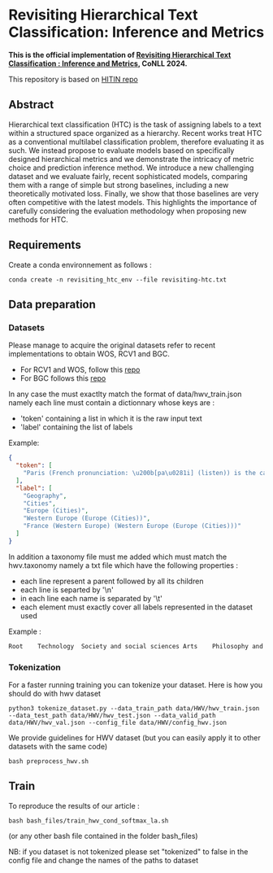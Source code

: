 # Revisiting Hierarchical Text Classification: Inference and Metrics

**This is the official implementation of [Revisiting Hierarchical Text Classification : Inference and Metrics](), CoNLL 2024.**

This repository is based on [HITIN repo](https://github.com/Rooooyy/HiTIN)

## Abstract 

Hierarchical text classification (HTC) is the task of assigning labels to a text within a structured space organized as a hierarchy. Recent works
treat HTC as a conventional multilabel classification problem, therefore evaluating it as such. We instead propose to evaluate models based on specifically designed hierarchical metrics and we demonstrate the intricacy of metric choice and prediction inference method.  We introduce a new challenging dataset and we 
evaluate fairly, recent sophisticated models, comparing them with a range of simple but strong baselines, including a new theoretically motivated loss. 
Finally, we show that those baselines are very often competitive with the latest models. This highlights the importance of carefully considering the evaluation methodology when proposing new methods for HTC.

## Requirements

Create a conda environnement as follows : 
```shell
conda create -n revisiting_htc_env --file revisiting-htc.txt
```

## Data preparation


### Datasets

Please manage to acquire the original datasets refer to recent implementations to obtain WOS, RCV1 and BGC. 
- For RCV1 and WOS, follow this [repo](https://github.com/Rooooyy/HiTIN/tree/master)  
- For BGC follows this [repo](https://gitlab.com/distration/dsi-nlp-publib/-/blob/main/htc-survey-22/src/dataset_tools/blurb/)

In any case the must exactlty match the format of data/hwv_train.json namely each line must contain a dictionnary whose keys are :
- 'token' containing a list in which it is the raw input text
- 'label' containing the list of labels

Example: 

```json
{
  "token": [
    "Paris (French pronunciation: \u200b[pa\u0281i] (listen)) is the capital and most populous city of France [...]\nThe Tour de France bicycle race finishes on the Avenue des Champs-\u00c9lys\u00e9es in Paris."
  ],
  "label": [
    "Geography",
    "Cities",
    "Europe (Cities)",
    "Western Europe (Europe (Cities))",
    "France (Western Europe) (Western Europe (Europe (Cities)))"
  ]
}

```

In addition a taxonomy file must me added which must match the hwv.taxonomy namely a txt file which have the following properties :
- each line represent a parent followed by all its children 
- each line is separted by '\n'
- in each line each name is separated by '\t'
- each element must exactly cover all labels represented in the dataset used

Example : 

```txt
Root	Technology	Society and social sciences	Arts	Philosophy and religion	Biological and health sciences	Physical sciences	Everyday life	Mathematics (Root)	Geography	History	People
```

### Tokenization 

For a faster running training you can tokenize your dataset. Here is how you should do with hwv dataset

```shell
python3 tokenize_dataset.py --data_train_path data/HWV/hwv_train.json --data_test_path data/HWV/hwv_test.json --data_valid_path data/HWV/hwv_val.json --config_file data/HWV/config_hwv.json
```

We provide guidelines for HWV dataset (but you can easily apply it to other datasets with the same code)

```shell
bash preprocess_hwv.sh
```


## Train

To reproduce the results of our article : 

```shell
bash bash_files/train_hwv_cond_softmax_la.sh
```

(or any other bash file contained in the folder bash_files)

NB: if you dataset is not tokenized please set "tokenized" to false in the config file and change the names of the paths to dataset

